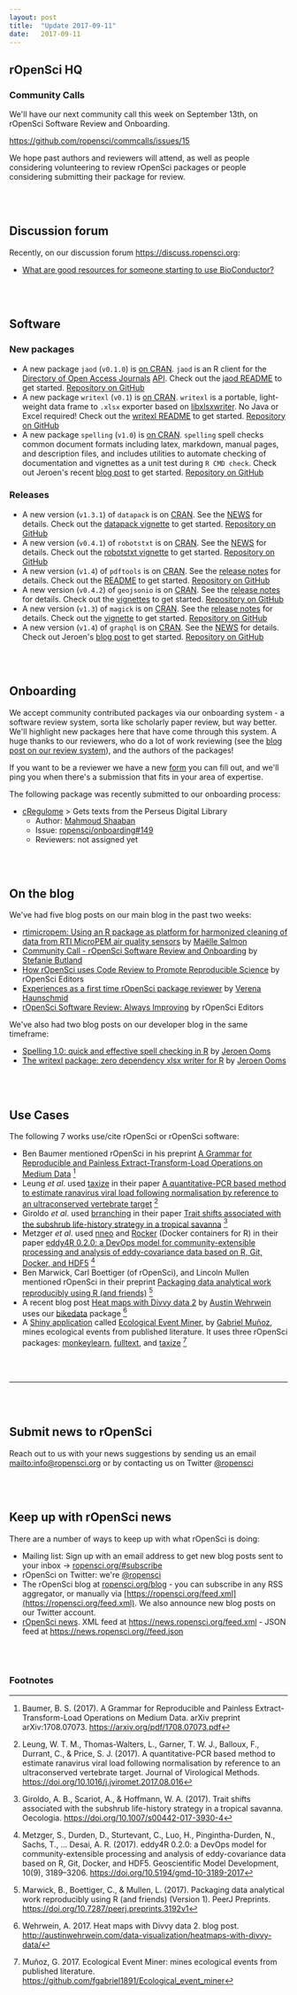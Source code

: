 ```yaml
---
layout: post
title:  "Update 2017-09-11"
date:   2017-09-11
---
```


## rOpenSci HQ

### Community Calls

We'll have our next community call this week on September 13th, on rOpenSci Software Review and Onboarding.

<https://github.com/ropensci/commcalls/issues/15>

We hope past authors and reviewers will attend, as well as people considering volunteering to review rOpenSci packages or people considering submitting their package for review.

<br><br>

## Discussion forum

Recently, on our discussion forum <https://discuss.ropensci.org>:

* [What are good resources for someone starting to use BioConductor?](https://discuss.ropensci.org/t/what-are-good-resources-for-someone-starting-to-use-bioconductor/860)

<br><br>

## Software

### New packages

* A new package `jaod` (`v0.1.0`) is [on CRAN](https://cran.rstudio.com/web/packages/jaod). `jaod` is an R client for the [Directory of Open Access Journals](https://doaj.org/) [API](https://doaj.org/api/v1/docs). Check out the [jaod README](https://github.com/ropenscilabs/jaod#jaod) to get started. [Repository on GitHub][jaod]
* A new package `writexl` (`v0.1`) is [on CRAN](https://cran.rstudio.com/web/packages/writexl). `writexl` is a portable, light-weight data frame to `.xlsx` exporter based on [libxlsxwriter](https://github.com/jmcnamara/libxlsxwriter). No Java or Excel required! Check out the [writexl README](https://github.com/ropensci/writexl#writexl) to get started. [Repository on GitHub][writexl]
* A new package `spelling` (`v1.0`) is [on CRAN](https://cran.rstudio.com/web/packages/spelling). `spelling` spell checks common document formats including latex, markdown, manual pages, and description files, and includes utilities to automate checking of documentation and vignettes as a unit test during `R CMD check`. Check out Jeroen's recent [blog post](https://ropensci.org/blog/technotes/2017/09/07/spelling-release) to get started. [Repository on GitHub][spelling]

### Releases

* A new version (`v1.3.1`) of `datapack` is on [CRAN](https://cran.rstudio.com/web/packages/datapack). See the [NEWS](https://cran.rstudio.com/web/packages/datapack/NEWS) for details. Check out the [datapack vignette](https://cran.rstudio.com/web/packages/datapack/vignettes/datapack-overview.html) to get started. [Repository on GitHub][datapack]
* A new version (`v0.4.1`) of `robotstxt` is on [CRAN](https://cran.rstudio.com/web/packages/robotstxt). See the [NEWS](https://cran.rstudio.com/web/packages/robotstxt/news.html) for details. Check out the [robotstxt vignette](https://cran.rstudio.com/web/packages/robotstxt/vignettes/using_robotstxt.html) to get started. [Repository on GitHub][robotstxt]
* A new version (`v1.4`) of `pdftools` is on [CRAN](https://cran.rstudio.com/web/packages/pdftools). See the [release notes](https://github.com/ropensci/pdftools/releases/tag/v1.4) for details. Check out the [README](https://github.com/ropensci/pdftools#pdftools) to get started. [Repository on GitHub][pdftools]
* A new version (`v0.4.2`) of `geojsonio` is on [CRAN](https://cran.rstudio.com/web/packages/geojsonio). See the [release notes](https://github.com/ropensci/geojsonio/releases/tag/v0.4.2) for details. Check out the [vignettes](https://cran.rstudio.com/web/packages/geojsonio/vignettes/) to get started. [Repository on GitHub][geojsonio]
* A new version (`v1.3`) of `magick` is on [CRAN](https://cran.rstudio.com/web/packages/magick). See the [release notes](https://github.com/ropensci/magick/releases/tag/v1.3) for details. Check out the [vignette](https://cran.rstudio.com/web/packages/magick/vignettes/intro.html) to get started. [Repository on GitHub][magick]
* A new version (`v1.4`) of `graphql` is on [CRAN](https://cran.rstudio.com/web/packages/graphql). See the [NEWS](https://cran.rstudio.com/web/packages/graphql/NEWS) for details. Check out Jeroen's [blog post](https://ropensci.org/blog/technotes/2016/10/05/graphql-release-10) to get started. [Repository on GitHub][graphql]

<br><br>

## Onboarding

We accept community contributed packages via our onboarding system - a software review system, sorta like scholarly paper review, but way better. We'll highlight new packages here that have come through this system. A huge thanks to our reviewers, who do a lot of work reviewing (see the [blog post on our review system](https://ropensci.org/blog/2016/03/28/software-review)),
and the authors of the packages!

If you want to be a reviewer we have a new [form](https://ropensci.org/onboarding/) you can fill out, and we'll ping you when there's a submission that fits in your area of expertise.

The following package was recently submitted to our onboarding process:

* [cRegulome][] > Gets texts from the Perseus Digital Library
    * Author: [Mahmoud Shaaban](https://github.com/MahShaaban)
    * Issue: [ropensci/onboarding#149](https://github.com/ropensci/onboarding/issues/149)
    * Reviewers: not assigned yet


<br><br>


## On the blog

We've had five blog posts on our main blog in the past two weeks:

* [rtimicropem: Using an R package as platform for harmonized cleaning of data from RTI MicroPEM air quality sensors](https://ropensci.org/blog/blog/2017/08/29/rtimicropem) by [Maëlle Salmon](http://www.masalmon.eu/)
* [Community Call - rOpenSci Software Review and Onboarding](https://ropensci.org/blog/blog/2017/08/31/comm-call-v14) by [Stefanie Butland](https://ropensci.org/about/#staff)
* [How rOpenSci uses Code Review to Promote Reproducible Science](https://ropensci.org/blog/blog/2017/09/01/nf-softwarereview) by rOpenSci Editors
* [Experiences as a first time rOpenSci package reviewer](https://ropensci.org/blog/blog/2017/09/08/first-review-experiences) by [Verena Haunschmid](http://blog.haunschmid.name/)
* [rOpenSci Software Review: Always Improving](https://ropensci.org/blog/blog/2017/09/11/software-review-update) by rOpenSci Editors

We've also had two blog posts on our developer blog in the same timeframe:

* [Spelling 1.0: quick and effective spell checking in R](https://ropensci.org/blog/technotes/2017/09/07/spelling-release) by [Jeroen Ooms](https://ropensci.org/about/#staff)
* [The writexl package: zero dependency xlsx writer for R](https://ropensci.org/blog/technotes/2017/09/08/writexl-release) by [Jeroen Ooms](https://ropensci.org/about/#staff)

<br><br>



## Use Cases

The following 7 works use/cite rOpenSci or rOpenSci software:

* Ben Baumer mentioned rOpenSci in his preprint [A Grammar for Reproducible and Painless Extract-Transform-Load Operations on Medium Data](https://arxiv.org/pdf/1708.07073.pdf) [^1]
* Leung _et al_. used [taxize][] in their paper [A quantitative-PCR based method to estimate ranavirus viral load following normalisation by reference to an ultraconserved vertebrate target](https://doi.org/10.1016/j.jviromet.2017.08.016) [^2]
*  Giroldo _et al_. used [brranching][] in their paper [Trait shifts associated with the subshrub life-history strategy in a tropical savanna](https://doi.org/10.1007/s00442-017-3930-4) [^3]
* Metzger _et al_. used [nneo][] and [Rocker](https://github.com/rocker-org/) (Docker containers for R) in their paper [eddy4R 0.2.0: a DevOps model for community-extensible processing and analysis of eddy-covariance data based on R, Git, Docker, and HDF5](https://doi.org/10.5194/gmd-10-3189-2017) [^4]
* Ben Marwick, Carl Boettiger (of rOpenSci), and Lincoln Mullen mentioned rOpenSci in their preprint [Packaging data analytical work reproducibly using R (and friends)](https://doi.org/10.7287/peerj.preprints.3192v1) [^5]
* A recent blog post [Heat maps with Divvy data 2](http://austinwehrwein.com/data-visualization/heatmaps-with-divvy-data/) by [Austin Wehrwein](http://austinwehrwein.com/) uses our [bikedata][] package [^6]
* A [Shiny application](https://fgabriel1891.shinyapps.io/ecologicaleventminer/) called [Ecological Event Miner](https://github.com/fgabriel1891/Ecological_event_miner), by [Gabriel Muñoz](https://github.com/fgabriel1891), mines ecological events from published literature. It uses three rOpenSci packages: [monkeylearn][], [fulltext][], and [taxize][] [^7]


<br><br>

-----------------------------

<br><br>


## Submit news to rOpenSci

Reach out to us with your news suggestions by sending us an email <mailto:info@ropensci.org> or by
contacting us on Twitter [@ropensci](https://twitter.com/ropensci)

<br><br>

## Keep up with rOpenSci news

There are a number of ways to keep up with what rOpenSci is doing:

* Mailing list: Sign up with an email address to get new blog posts sent to your inbox -> [ropensci.org/#subscribe](https://ropensci.org/#subscribe)
* rOpenSci on Twitter: we're [@ropensci](https://twitter.com/ropensci)
* The rOpenSci blog at [ropensci.org/blog](https://ropensci.org/blog) - you can subscribe in any RSS aggregator, or manually via [https://ropensci.org/feed.xml](https://ropensci.org/feed.xml). We also announce new blog posts on our Twitter account.
* [rOpenSci news](https://news.ropensci.org/). XML feed at <https://news.ropensci.org/feed.xml> - JSON feed at <https://news.ropensci.org//feed.json>


[taxize]: https://github.com/ropensci/taxize
[bikedata]: https://github.com/ropensci/bikedata
[geojsonio]: https://github.com/ropensci/geojsonio
[magick]: https://github.com/ropensci/magick
[jaod]: https://github.com/ropenscilabs/jaod
[writexl]: https://github.com/ropensci/writexl
[spelling]: https://github.com/ropensci/spelling
[datapack]: https://github.com/ropensci/datapack
[robotstxt]: https://github.com/ropensci/robotstxt
[pdftools]: https://github.com/ropensci/pdftools
[graphql]: https://github.com/ropensci/graphql
[cRegulome]: https://github.com/MahShaaban/cRegulome
[monkeylearn]: https://github.com/ropensci/monkeylearn
[fulltext]: https://github.com/ropensci/fulltext
[nneo]: https://github.com/ropenscilabs/nneo
[brranching]: https://github.com/ropensci/brranching
[monkeylearn]: https://github.com/ropensci/monkeylearn

<br><br>

### Footnotes

[^1]: Baumer, B. S. (2017). A Grammar for Reproducible and Painless Extract-Transform-Load Operations on Medium Data. arXiv preprint arXiv:1708.07073. <https://arxiv.org/pdf/1708.07073.pdf>
[^2]: Leung, W. T. M., Thomas-Walters, L., Garner, T. W. J., Balloux, F., Durrant, C., & Price, S. J. (2017). A quantitative-PCR based method to estimate ranavirus viral load following normalisation by reference to an ultraconserved vertebrate target. Journal of Virological Methods. <https://doi.org/10.1016/j.jviromet.2017.08.016>
[^3]: Giroldo, A. B., Scariot, A., & Hoffmann, W. A. (2017). Trait shifts associated with the subshrub life-history strategy in a tropical savanna. Oecologia. <https://doi.org/10.1007/s00442-017-3930-4>
[^4]: Metzger, S., Durden, D., Sturtevant, C., Luo, H., Pingintha-Durden, N., Sachs, T., … Desai, A. R. (2017). eddy4R 0.2.0: a DevOps model for community-extensible processing and analysis of eddy-covariance data based on R, Git, Docker, and HDF5. Geoscientific Model Development, 10(9), 3189–3206. <https://doi.org/10.5194/gmd-10-3189-2017>
[^5]: Marwick, B., Boettiger, C., & Mullen, L. (2017). Packaging data analytical work reproducibly using R (and friends) (Version 1). PeerJ Preprints. <https://doi.org/10.7287/peerj.preprints.3192v1>
[^6]: Wehrwein, A. 2017. Heat maps with Divvy data 2. blog post. <http://austinwehrwein.com/data-visualization/heatmaps-with-divvy-data/>
[^7]: Muñoz, G. 2017. Ecological Event Miner: mines ecological events from published literature. <https://github.com/fgabriel1891/Ecological_event_miner>
